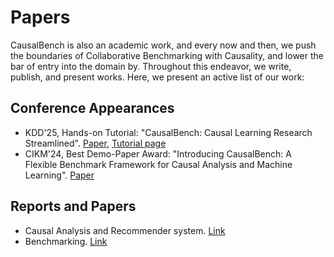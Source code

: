 # Papers

CausalBench is also an academic work, and every now and then, we push the boundaries of Collaborative Benchmarking with Causality, and lower the bar of entry into the domain by. Throughout this endeavor, we write, publish, and present works. Here, we present an active list of our work:

## Conference Appearances

- KDD'25, Hands-on Tutorial: "CausalBench: Causal Learning Research Streamlined". [Paper](files/papers/CausalBench_Tutorial.pdf), [Tutorial page](tutorial.causalbench.org)
- CIKM'24, Best Demo-Paper Award: "Introducing CausalBench: A Flexible Benchmark Framework for Causal Analysis and Machine Learning". [Paper](https://arxiv.org/abs/2409.08419v2)

## Reports and Papers

- Causal Analysis and Recommender system. [Link](files/papers/CausalBench_Recommendation.pdf)
- Benchmarking. [Link](files/papers/CausalBench_Benchmark.pdf)
